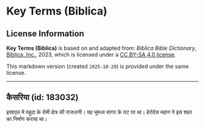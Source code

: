 # Key Terms (Biblica)

## License Information

**Key Terms (Biblica)** is based on and adapted from: _Biblica Bible Dictionary_, [Biblica, Inc.](https://www.biblica.com/), 2023, which is licensed under a [CC BY-SA 4.0 license](https://creativecommons.org/licenses/by-sa/4.0/legalcode.en).

This markdown version (created `2025-10-20`) is provided under the same license.



--------------------------------

## कैसरिया (id: 183032)

इस्राएल में यहूदा के रोमी क्षेत्र की राजधानी। यह भूमध्य सागर के तट पर था। हेरोदेस महान ने इस शहर का निर्माण कराया था।



